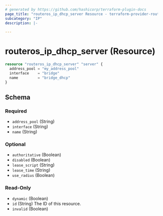 ```yaml
---
# generated by https://github.com/hashicorp/terraform-plugin-docs
page_title: "routeros_ip_dhcp_server Resource - terraform-provider-routeros"
subcategory: "IP"
description: |-
  
---
```


# routeros_ip_dhcp_server (Resource)


```terraform
resource "routeros_ip_dhcp_server" "server" {
  address_pool = "my_address_pool"
  interface    = "bridge"
  name         = "bridge_dhcp"
}
```


<!-- schema generated by tfplugindocs -->
## Schema

### Required

- `address_pool` (String)
- `interface` (String)
- `name` (String)

### Optional

- `authoritative` (Boolean)
- `disabled` (Boolean)
- `lease_script` (String)
- `lease_time` (String)
- `use_radius` (Boolean)

### Read-Only

- `dynamic` (Boolean)
- `id` (String) The ID of this resource.
- `invalid` (Boolean)


